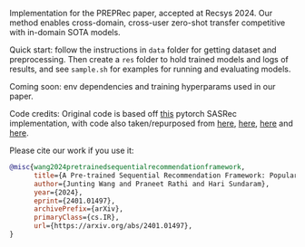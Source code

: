 Implementation for the PREPRec paper, accepted at Recsys 2024. Our method enables cross-domain, cross-user zero-shot transfer competitive with in-domain SOTA models.

Quick start: follow the instructions in `data` folder for getting dataset and preprocessing. Then create a `res` folder to hold trained models and logs of results, and see `sample.sh` for examples for running and evaluating models.

Coming soon: env dependencies and training hyperparams used in our paper.

Code credits: Original code is based off [this](https://github.com/pmixer/SASRec.pytorch) pytorch SASRec implementation, with code also taken/repurposed from [here](https://github.com/jaywonchung/BERT4Rec-VAE-Pytorch), [here](https://github.com/pmixer/TiSASRec.pytorch/), [here](https://github.com/guoyang9/BPR-pytorch/) and [here](https://github.com/jadore801120/attention-is-all-you-need-pytorch).

Please cite our work if you use it: 
```bibtex
@misc{wang2024pretrainedsequentialrecommendationframework,
      title={A Pre-trained Sequential Recommendation Framework: Popularity Dynamics for Zero-shot Transfer}, 
      author={Junting Wang and Praneet Rathi and Hari Sundaram},
      year={2024},
      eprint={2401.01497},
      archivePrefix={arXiv},
      primaryClass={cs.IR},
      url={https://arxiv.org/abs/2401.01497}, 
}
